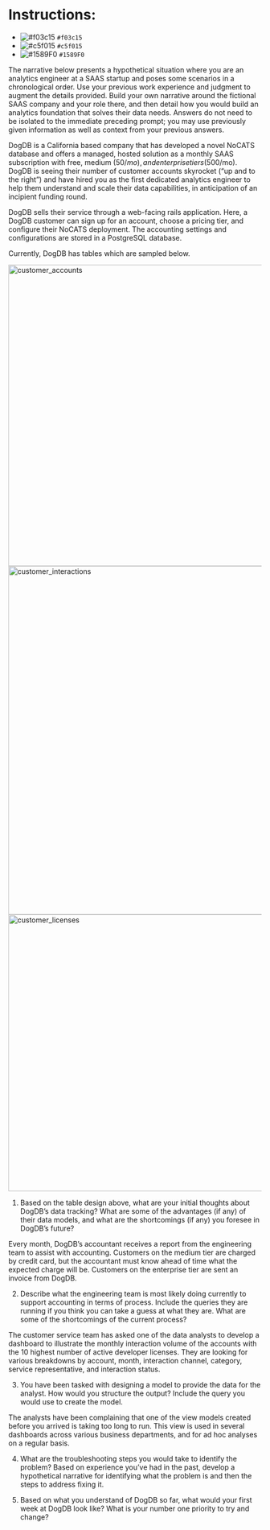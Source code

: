 # Instructions: 
- ![#f03c15](https://placehold.co/15x15/f03c15/f03c15.png) `#f03c15`
- ![#c5f015](https://placehold.co/15x15/c5f015/c5f015.png) `#c5f015`
- ![#1589F0](https://placehold.co/15x15/1589F0/1589F0.png) `#1589F0`

The narrative below presents a hypothetical situation where you are an analytics engineer at a
SAAS startup and poses some scenarios in a chronological order. Use your previous work experience and
judgment to augment the details provided. Build your own narrative around the fictional SAAS company and
your role there, and then detail how you would build an analytics foundation that solves their data needs.
Answers do not need to be isolated to the immediate preceding prompt; you may use previously given
information as well as context from your previous answers.

DogDB is a California based company that has developed a novel NoCATS database and offers a managed,
hosted solution as a monthly SAAS subscription with free, medium ($50/mo), and enterprise tiers ($500/mo).
DogDB is seeing their number of customer accounts skyrocket (“up and to the right”) and have hired you as
the first dedicated analytics engineer to help them understand and scale their data capabilities, in anticipation
of an incipient funding round.

DogDB sells their service through a web-facing rails application. Here, a DogDB customer can sign up for an
account, choose a pricing tier, and configure their NoCATS deployment. The accounting settings and
configurations are stored in a PostgreSQL database.

Currently, DogDB has tables which are sampled below.

<img width="599" alt="customer_accounts" src="https://github.com/mindyng/Take-Homes/assets/12889138/51047266-37fd-4e26-a81e-0ce43648cf76">

<img width="693" alt="customer_interactions" src="https://github.com/mindyng/Take-Homes/assets/12889138/01b45ea2-79f6-454c-84e7-7987b0bee75e">

<img width="550" alt="customer_licenses" src="https://github.com/mindyng/Take-Homes/assets/12889138/17af00d7-c28a-42f4-8bb6-94ef1346c887">

1) Based on the table design above, what are your initial thoughts about DogDB’s data tracking? What are
some of the advantages (if any) of their data models, and what are the shortcomings (if any) you foresee in
DogDB’s future?

Every month, DogDB’s accountant receives a report from the engineering team to assist with accounting.
Customers on the medium tier are charged by credit card, but the accountant must know ahead of time what
the expected charge will be. Customers on the enterprise tier are sent an invoice from DogDB.

2) Describe what the engineering team is most likely doing currently to support accounting in terms of
process. Include the queries they are running if you think you can take a guess at what they are. What are
some of the shortcomings of the current process?

The customer service team has asked one of the data analysts to develop a dashboard to illustrate the
monthly interaction volume of the accounts with the 10 highest number of active developer licenses. They are
looking for various breakdowns by account, month, interaction channel, category, service representative, and
interaction status.

3) You have been tasked with designing a model to provide the data for the analyst. How would you structure
the output? Include the query you would use to create the model.

The analysts have been complaining that one of the view models created before you arrived is taking too long
to run. This view is used in several dashboards across various business departments, and for ad hoc analyses
on a regular basis.

4) What are the troubleshooting steps you would take to identify the problem? Based on experience you’ve
had in the past, develop a hypothetical narrative for identifying what the problem is and then the steps to
address fixing it.

5) Based on what you understand of DogDB so far, what would your first week at DogDB look like? What is
your number one priority to try and change?
